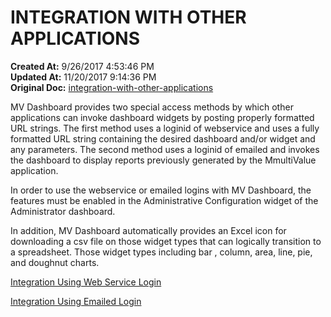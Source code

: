 # INTEGRATION WITH OTHER APPLICATIONS

**Created At:** 9/26/2017 4:53:46 PM  
**Updated At:** 11/20/2017 9:14:36 PM  
**Original Doc:** [integration-with-other-applications](https://docs.zumasys.com/36577-mv-dashboard/integration-with-other-applications)  


MV Dashboard provides two special access methods by which other applications can invoke dashboard widgets by posting properly formatted URL strings. The first method uses a loginid of webservice and uses a fully formatted URL string containing the desired dashboard and/or widget and any parameters. The second method uses a loginid of emailed and invokes the dashboard to display reports previously generated by the MmultiValue application.

In order to use the webservice or emailed logins with MV Dashboard, the features must be enabled in the Administrative Configuration widget of the Administrator dashboard.

In addition, MV Dashboard automatically provides an Excel icon for downloading a csv file on those widget types that can logically transition to a spreadsheet. Those widget types including bar , column, area, line, pie, and doughnut charts.

[Integration Using Web Service Login](integrating-with-web-service-login)

[Integration Using Emailed Login](integration-using-emailed-login)
